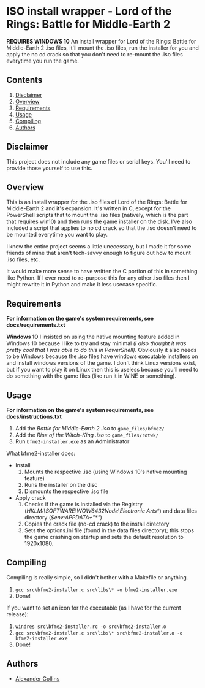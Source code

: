 # ISO install wrapper - Lord of the Rings: Battle for Middle-Earth 2
**REQUIRES WINDOWS 10**
An install wrapper for Lord of the Rings: Battle for Middle-Earth 2 .iso files, it'll mount the .iso files, run the installer for you and apply the no cd crack so that you don't need to re-mount the .iso files everytime you run the game.

## Contents
1. [Disclaimer](##Disclaimer)
2. [Overview](##Overview)
3. [Requirements](##Requirements)
2. [Usage](##Usage)
3. [Compiling](##Compiling)
4. [Authors](##Authors)

## Disclaimer
This project does not include any game files or serial keys.
You'll need to provide those yourself to use this.

## Overview
This is an install wrapper for the .iso files of Lord of the Rings: Battle for Middle-Earth 2 and it's expansion. It's written in C, except for the PowerShell scripts that to mount the .iso files (natively, which is the part that requires win10) and then runs the game installer on the disk.
I've also included a script that applies to no cd crack so that the .iso doesn't need to be mounted everytime you want to play.

I know the entire project seems a little unecessary, but I made it for some friends of mine that aren't tech-savvy enough to figure out how to mount .iso files, etc.

It would make more sense to have written the C portion of this in something like Python. If I ever need to re-purpose this for any other .iso files then I might rewrite it in Python and make it less usecase specific.

## Requirements
**For information on the game's system requirements, see docs/requirements.txt**

**Windows 10**
I insisted on using the native mounting feature added in Windows 10 because I like to try and stay minimal _(I also thought it was pretty cool that I was able to do this in PowerShell)_.
Obviously it also needs to be Windows because the .iso files have windows executable installers on and install windows versions of the game. I don't think Linux versions exist, but if you want to play it on Linux then this is useless because you'll need to do something with the game files (like run it in WINE or something).

## Usage
**For information on the game's system requirements, see docs/instructions.txt**

1. Add the _Battle for Middle-Earth 2 .iso_ to ```game_files/bfme2/```
2. Add the _Rise of the Witch-King .iso_ to ```game_files/rotwk/```
3. Run ```bfme2-installer.exe``` as an Administrator

What bfme2-installer does:
* Install
	1. Mounts the respective .iso (using Windows 10's native mounting feature)
	2. Runs the installer on the disc
	3. Dismounts the respective .iso file
* Apply crack
	1. Checks if the game is installed via the Registry (_HKLM:\SOFTWARE\WOW6432Node\Electronic Arts\*_) and data files directory (_$env:APPDATA+"\*\"_)
	2. Copies the crack file (no-cd crack) to the install directory
	3. Sets the options.ini file (found in the data files directory); this stops the game crashing on startup and sets the default resolution to 1920x1080.

## Compiling
Compiling is really simple, so I didn't bother with a Makefile or anything.
1. ```gcc src\bfme2-installer.c src\libs\* -o bfme2-installer.exe```
2. Done!

If you want to set an icon for the executable (as I have for the current release):
1. ```windres src\bfme2-installer.rc -o src\bfme2-installer.o```
2. ```gcc src\bfme2-installer.c src\libs\* src\bfme2-installer.o -o bfme2-installer.exe```
3. Done!

## Authors
* [Alexander Collins](https://www.github.com/GeaRSiX)

